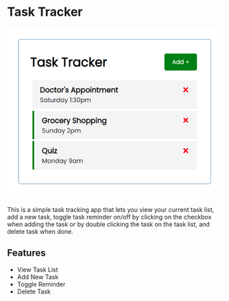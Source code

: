 # Task Tracker

<img src="images/Image 1.png" height="400" width="600">

This is a simple task tracking app that lets you view your current task list, add a new task, toggle task reminder on/off by clicking on the checkbox when adding the task or by double clicking the task on the task list, and delete task when done.

## Features

- View Task List
- Add New Task
- Toggle Reminder
- Delete Task
